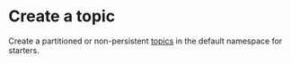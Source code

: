 # Create a topic
Create a partitioned or non-persistent [topics] in the default namespace for starters.

[topics]: https://astra.datastax.com/org/bee2add4-3a5b-4818-852d-b235e4690bec/streaming/pulsar-gcp-useast1/tenants/quickstart/topics